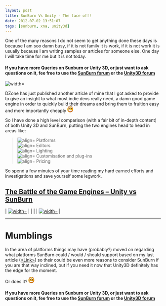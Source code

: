 ```yaml
---
layout: post
title: SunBurn Vs Unity - The face off!
date: 2012-07-02 13:51:07
tags: [sunburn, xna, unity3d]
---
```


One of the many reasons I  do not seem to get anything done these days is because I am soo damn busy, if it is not family it is work, if it is not work it is usually because I am writing samples or articles for someone else.  One day I will take time for me but it is not today.

#### If you have more Queries on Sunburn or Unity 3D,  or just want to ask questions on it, fee free to use the [SunBurn forum](http://darkgenesis.zenithmoon.com/forums/forum/sunburn/ "SunBurn blog post forum on Dark Genesis") or the [Unity3D forum](http://darkgenesis.zenithmoon.com/forums/forum/unity3d/ "Unity 3D blog post forum")

![width=](http://architects.dzone.com/sites/all/themes/dzone2012/images/mh_dzone_logo.jpg)

DZone has just published another article of mine that I got asked to provide to give an insight to what most indie devs really need, a damn good game engine in order to quickly build their dreams and bring them to fruition easy and more importantly cheaply ![Open-mouthed smile](/assets/img/wordpress/2012/07/wlEmoticon-openmouthedsmile15.png)

So I have done a high level comparison (with a fair bit of in-depth content)  of both Unity 3D and SunBurn, putting the two engines head to head in areas like:

> ![align=](http://www.dotnetscraps.com/samples/bullets/035.gif)    Platforms  
> ![align=](http://www.dotnetscraps.com/samples/bullets/035.gif)    Editors  
> ![align=](http://www.dotnetscraps.com/samples/bullets/035.gif)    Lighting  
> ![align=](http://www.dotnetscraps.com/samples/bullets/035.gif)    Customisation and plug-ins  
> ![align=](http://www.dotnetscraps.com/samples/bullets/035.gif)    Pricing

So spend a few minutes of your time reading my hard earned efforts and investigations and save yourself some legwork.

## [The Battle of the Game Engines – Unity vs SunBurn](http://architects.dzone.com/articles/battle-game-engines-%E2%80%93-unity-vs)

| [![ width=](https://encrypted-tbn1.google.com/images?q=tbn:ANd9GcS8qgpINg0A2wOrBWD2_qG3TwMk6-NHZheidfk9HPEIldLu9IEUhw)](http://www.synapsegaming.com/products/sunburn/engine/) | |
| | [![ width=](http://download.unity3d.com/images/unity-logo.png)](http://unity3d.com/unity/) |

* * *

# Mumblings

In the area of platforms things may have (probably?) moved on regarding what platforms SunBurn could / would / should support based on my last article ([\<Link\>](http://darkgenesis.zenithmoon.com/?p=643)) so their could be even more reasons to consider SunBurn if you are that way inclined, but if you need it now that Unity3D definitely has the edge for the moment.

Or does it? ![Open-mouthed smile](/assets/img/wordpress/2012/07/wlEmoticon-openmouthedsmile15.png)

#### If you have more Queries on Sunburn or Unity 3D,  or just want to ask questions on it, fee free to use the [SunBurn forum](http://darkgenesis.zenithmoon.com/forums/forum/sunburn/ "SunBurn blog post forum on Dark Genesis") or the [Unity3D forum](http://darkgenesis.zenithmoon.com/forums/forum/unity3d/ "Unity 3D blog post forum")
